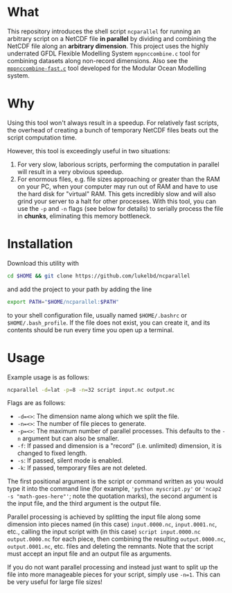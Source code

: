 # What
This repository introduces the shell script `ncparallel` for
running an arbitrary script on a NetCDF file **in parallel** by
dividing and combining the NetCDF file along an **arbitrary dimension**.
This project uses the highly underrated GFDL Flexible Modelling System `mppnccombine.c` tool for combining datasets along non-record dimensions.
Also see the [`mppnccombine-fast.c`](https://github.com/coecms/mppnccombine-fast) tool developed for the Modular
Ocean Modelling system.

# Why
Using this tool won't always result in a speedup. For relatively fast
scripts, the overhead of creating a bunch of temporary NetCDF
files beats out the script computation time.

However, this tool is exceedingly useful in two situations:

1. For very slow, laborious scripts, performing the computation in parallel will result in a very obvious speedup.
2. For enormous files, e.g. file sizes approaching or greater than the RAM on your PC, when your computer may run out of RAM and have to use the hard disk for "virtual" RAM. This gets incredibly slow and will also grind your server to a halt for other processes. With this tool, you can use the `-p` and `-n` flags (see below for details) to serially process the file in **chunks**, eliminating this memory bottleneck.
<!-- This is great where your computation bottleneck is RAM due to large file sizes. -->

# Installation
Download this utility with
```bash
cd $HOME && git clone https://github.com/lukelbd/ncparallel
```
and add the project to your path by adding the line
```bash
export PATH="$HOME/ncparallel:$PATH"
```
to your shell configuration file, usually named `$HOME/.bashrc` or `$HOME/.bash_profile`. If the file
does not exist, you can create it, and its contents should be run every time you open up a terminal.

# Usage
Example usage is as follows:
```bash
ncparallel -d=lat -p=8 -n=32 script input.nc output.nc
```
Flags are as follows:

* `-d=<>`: The dimension name along which we split the file.
* `-n=<>`: The number of file pieces to generate.
* `-p=<>`: The maximum number of parallel processes. This defaults to the `-n` argument but can also be smaller.
* `-f`: If passed and dimension is a "record" (i.e. unlimited) dimension, it is changed to fixed length.
* `-s`: If passed, silent mode is enabled.
* `-k`: If passed, temporary files are not deleted.

The first positional argument is the script or command written as you would type it into the command line
(for example, `'python myscript.py'` or `'ncap2 -s "math-goes-here"'`; note the quotation marks),
the second argument is the input file, and the
third argument is the output file.

Parallel processing is achieved by splitting
the input file along some dimension into pieces named (in this case) `input.0000.nc`, `input.0001.nc`, etc.,
calling the input script with (in this case) `script input.0000.nc output.0000.nc`
for each piece, then combining the resulting `output.0000.nc`, `output.0001.nc`, etc. files and deleting the remnants.
Note that the script must accept an input file and an output file as arguments.

If you do not want parallel processing and instead just want to 
split up the file into more manageable pieces for your script,
simply use `-n=1`. This can be very useful for large file sizes!

